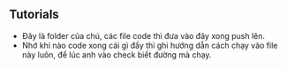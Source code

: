 ## Tutorials
- Đây là folder của chú, các file code thì đưa vào đây xong push lên.
- Nhớ khi nào code xong cái gì đấy thì ghi hướng dẫn cách chạy vào file này luôn, để lúc anh vào check biết đường mà chạy.


